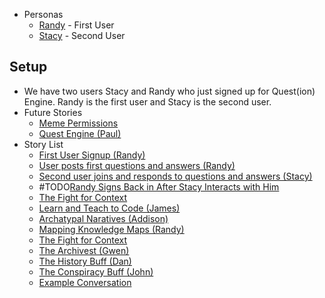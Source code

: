 * Personas
	* [Randy](Peronas/Randy.md) - First User
	* [Stacy](Peronas/Stacy.md) - Second User

## Setup

* We have two users Stacy and Randy who just signed up for Quest(ion) Engine. Randy is the first user and Stacy is the second user.
* Future Stories
	* [Meme Permissions](User%20Stories/Meme%20Permissions.md)
	* [Quest Engine (Paul)](User%20Stories/Quest%20Engine%20(Paul).md)
* Story List
	* [First User Signup (Randy)](User%20Stories/First%20User%20Signup%20(Randy).md)
	* [User posts first questions and answers (Randy)](User%20Stories/User%20posts%20first%20questions%20and%20answers%20(Randy).md)
	* [Second user joins and responds to questions and answers (Stacy)](User%20Stories/Second%20user%20joins%20and%20responds%20to%20questions%20and%20answers%20(Stacy).md)
	* #TODO[Randy Signs Back in After Stacy Interacts with Him](User%20Stories/Randy%20Signs%20Back%20in%20After%20Stacy%20Interacts%20with%20Him.md)
	* [The Fight for Context](User%20Stories/The%20Fight%20for%20Context.md)
	* [Learn and Teach to Code (James)](User%20Stories/Learn%20and%20Teach%20to%20Code%20(James).md)
	* [Archatypal Naratives (Addison)](User%20Stories/Archatypal%20Naratives%20(Addison).md)
	* [Mapping Knowledge Maps (Randy)](User%20Stories/Mapping%20Knowledge%20Maps%20(Randy).md)
	* [The Fight for Context](User%20Stories/The%20Fight%20for%20Context.md)
	* [The Archivest (Gwen)](User%20Stories/The%20Archivest%20(Gwen).md)
	* [The History Buff (Dan)](User%20Stories/The%20History%20Buff%20(Dan).md)
	* [The Conspiracy Buff (John)](User%20Stories/The%20Conspiracy%20Buff%20(John).md)
	* [Example Conversation](User%20Stories/Example%20Conversation.md)


